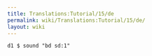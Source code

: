```yaml
---
title: Translations:Tutorial/15/de
permalink: wiki/Translations:Tutorial/15/de/
layout: wiki
---
```


    d1 $ sound "bd sd:1"
